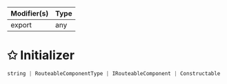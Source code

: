 | Modifier(s)                            | Type                     |
|----------------------------------------|--------------------------|
| export | any |

# &#10025; Initializer

```ts
string | RouteableComponentType | IRouteableComponent | Constructable
```